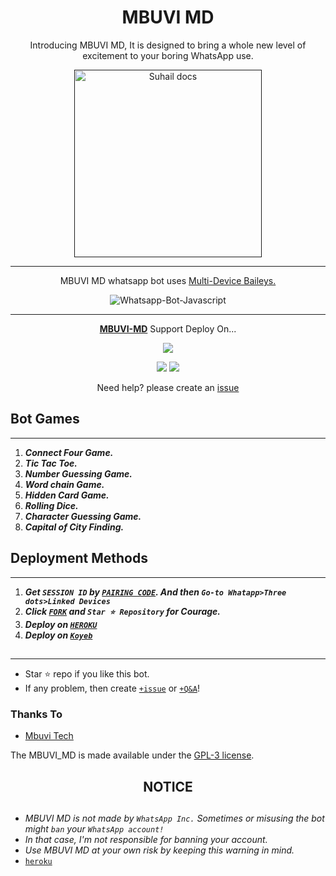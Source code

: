  <h1 align="center"> MBUVI MD </h1> 
<p align="center"> Introducing MBUVI MD, It is designed to bring a whole new level of excitement to your boring WhatsApp use. </p>

<p align="center">
  <a href="">
    <img alt="Suhail docs" height="300" src="https://telegra.ph/file/a7ca8d4777fa8ad977795.jpg">
  </a>
</p>
    
   
   


---




<p align="center"> MBUVI MD whatsapp bot uses
  <a href="https://github.com/adiwajshing/Baileys">Multi-Device Baileys.</a>
</p>
<p align="center">
  <img title="Whatsapp-Bot-Javascript" src="https://img.shields.io/badge/Javascript-363303?style=for-the-badge&logo=javascript&logoColor=c6c631"></img>
</p>

---

<p align="center">
  <a href="https://github.com/cheekydavy/MBUVI-MD"><b>MBUVI-MD</b></a> Support Deploy On...
</p>

<p align="center">
  <a href="https://github.com/cheekydavy/MBUVI-MD/blob/main/temp/deploy-on-vps.md"><img src="https://img.shields.io/badge/self hosting-3d1513?style=for-the-badge&logo=serverless&logoColor=FD5750"></a>
</p>
<p align="center">
  <a href="https://suhail-web01.vercel.app/deploy.html"><img src="https://img.shields.io/badge/heroku-9d7acc?style=for-the-badge&logo=heroku&logoColor=430098"></a>
  <a href="https://app.koyeb.com/apps/deploy?type=git&repository=github.com/cheekydavy/MBUVI-MD&branch=main&env[SESSION_ID]&env[OWNER_NUMBER]=254746440595&env[MONGODB_URI]&&env[OWNER_NAME]=Mbuvi&env[KOYEB_API]&env[PREFIX]=.&env[WAPRESENCE]&env[AUTO_READ_STATUS]=true&env[DISABLE_PM]=false&env[PACK_AUTHER]=whatsapp+bot&env[PACK_NAME]=MBUVI+MD&env[STYLE]=0&env[MODE]=private&env[READ_MESSAGE]=false&env[THEME]=SUHAIL&env[WARN_COUNT]=3&env[BLOCK_JID]=null&env[TIME_ZONE]=Asia/Karachi&name=MBUVI-MD&env[KOYEB_NAME]=MBUVI-md&env[SUDO]=null&env[THUMB_IMAGE]=https://i.imgur.com/NpA3ZsJ.jpeg"><img src="https://img.shields.io/badge/koyeb-033604?style=for-the-badge&logo=koyeb&logoColor=white"></a>
</p>

<p align="center">Need help? please create an <a href="https://github.com/cheekydavy/MBUVI-MD/issues">issue</a></p>

 



## Bot Games
---
1. ***Connect Four Game.***
2.  ***Tic Tac Toe.***
3.  ***Number Guessing Game.***
4.  ***Word chain Game.***
5.  ***Hidden Card Game.***
6.  ***Rolling Dice.***
7.  ***Character Guessing Game.***
8.  ***Capital of City Finding.***
##


 




    
   
## Deployment Methods
---
1.  ***Get `SESSION ID` by  [`PAIRING CODE`](https://suhail-md-vtsf.onrender.com/code). And then `Go-to Whatapp>Three dots>Linked Devices`***
2.  ***Click [`FORK`](https://github.com/cheekydavy/MBUVI-MD/fork) and `Star ⭐ Repository` for Courage.***
3.  ***Deploy on [`HEROKU`](https://dashboard.heroku.com/new?template=https://github.com/cheekydavy/MBUVI-MD)***
4.  ***Deploy on [`Koyeb`](https://app.koyeb.com/apps/deploy?type=git&repository=github.com/cheekydavy/MBUVI-MD&branch=main&env[SESSION_ID]&env[OWNER_NUMBER]=254746440595&env[MONGODB_URI]&&env[OWNER_NAME]=Mbuvi&env[KOYEB_API]&env[PREFIX]=.&env[WAPRESENCE]&env[AUTO_READ_STATUS]=true&env[DISABLE_PM]=false&env[PACK_AUTHER]=mbuvi+bot&env[PACK_NAME]=Suhail+MD&env[STYLE]=0&env[MODE]=private&env[READ_MESSAGE]=false&env[THEME]=SUHAIL&env[WARN_COUNT]=3&env[BLOCK_JID]=null&env[TIME_ZONE]=Asia/Karachi&name=suhail-md&env[KOYEB_NAME]=suhail-md&env[SUDO]=null&env[THUMB_IMAGE]=https://i.imgur.com/NpA3ZsJ.jpeg)***

##
---


- Star ⭐ repo if you like this bot.
- If any problem, then create [`+issue`](https://github.com/SuhailTechInfo/Suhail-Md/issues/new) or [`+Q&A`](https://github.com/SuhailTechInfo/Suhail-Md/discussions/new?category=q-a)!


### Thanks To
- [Mbuvi Tech](https://github.com/cheekydavy) 


The MBUVI_MD is made available under the [GPL-3 license](https://github.com/SuhailTechInfo/Suhail-Md/blob/main/LICENCE).


<h2 align="center">  NOTICE
</h2>
   
## 
- *MBUVI MD is not made by `WhatsApp Inc.` Sometimes or misusing the bot might `ban` your `WhatsApp account!`*
- *In that case, I'm not responsible for banning your account.*
- *Use MBUVI MD at your own risk by keeping this warning in mind.*
- [`heroku`]( https://dashboard.heroku.com/new?template=https://github.com/cheekydavy/MBUVI-MD)
